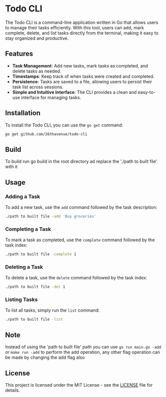 

# Todo CLI

The Todo CLI is a command-line application written in Go that allows users to manage their tasks efficiently. With this tool, users can add, mark complete, delete, and list tasks directly from the terminal, making it easy to stay organized and productive.

## Features

- **Task Management**: Add new tasks, mark tasks as completed, and delete tasks as needed.
- **Timestamps**: Keep track of when tasks were created and completed.
- **Persistence**: Tasks are saved to a file, allowing users to persist their task list across sessions.
- **Simple and Intuitive Interface**: The CLI provides a clean and easy-to-use interface for managing tasks.

## Installation

To install the Todo CLI, you can use the `go get` command:

```bash
go get github.com/26thavenue/todo-cli
```

## Build

To build run go build in the root directory ad replace the './path to built file' with it


## Usage

### Adding a Task

To add a new task, use the `add` command followed by the task description:

```bash
./path to built file -add 'Buy groceries'
```

### Completing a Task

To mark a task as completed, use the `complete` command followed by the task index:

```bash
./path to built file -complete 1
```

### Deleting a Task

To delete a task, use the `delete` command followed by the task index:

```bash
./path to built file -del 1
```

### Listing Tasks

To list all tasks, simply run the `list` command:

```bash
./path to built file -list
```

## Note
Instead of using the 'path to built file' path you can use `go run main.go -add` or `make run -add` to perform the add operation, any other flag operation can be made by changing the add flag also


## License

This project is licensed under the MIT License - see the [LICENSE](LICENSE) file for details.
```
